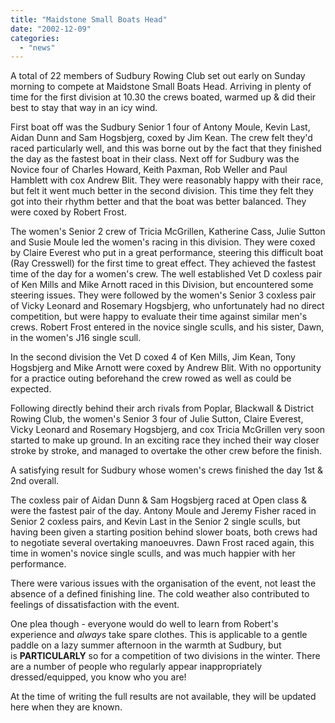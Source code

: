 ```yaml
---
title: "Maidstone Small Boats Head"
date: "2002-12-09"
categories:
  - "news"
---
```


A total of 22 members of Sudbury Rowing Club set out early on Sunday morning to compete at Maidstone Small Boats Head. Arriving in plenty of time for the first division at 10.30 the crews boated, warmed up & did their best to stay that way in an icy wind.

First boat off was the Sudbury Senior 1 four of Antony Moule, Kevin Last, Aidan Dunn and Sam Hogsbjerg, coxed by Jim Kean. The crew felt they'd raced particularly well, and this was borne out by the fact that they finished the day as the fastest boat in their class. Next off for Sudbury was the Novice four of Charles Howard, Keith Paxman, Rob Weller and Paul Hamblett with cox Andrew Blit. They were reasonably happy with their race, but felt it went much better in the second division. This time they felt they got into their rhythm better and that the boat was better balanced. They were coxed by Robert Frost.

The women's Senior 2 crew of Tricia McGrillen, Katherine Cass, Julie Sutton and Susie Moule led the women's racing in this division. They were coxed by Claire Everest who put in a great performance, steering this difficult boat (Ray Cresswell) for the first time to great effect. They achieved the fastest time of the day for a women's crew. The well established Vet D coxless pair of Ken Mills and Mike Arnott raced in this Division, but encountered some steering issues. They were followed by the women's Senior 3 coxless pair of Vicky Leonard and Rosemary Hogsbjerg, who unfortunately had no direct competition, but were happy to evaluate their time against similar men's crews. Robert Frost entered in the novice single sculls, and his sister, Dawn, in the women's J16 single scull.

In the second division the Vet D coxed 4 of Ken Mills, Jim Kean, Tony Hogsbjerg and Mike Arnott were coxed by Andrew Blit. With no opportunity for a practice outing beforehand the crew rowed as well as could be expected.

Following directly behind their arch rivals from Poplar, Blackwall & District Rowing Club, the women's Senior 3 four of Julie Sutton, Claire Everest, Vicky Leonard and Rosemary Hogsbjerg, and cox Tricia McGrillen very soon started to make up ground. In an exciting race they inched their way closer stroke by stroke, and managed to overtake the other crew before the finish.

A satisfying result for Sudbury whose women's crews finished the day 1st & 2nd overall.

The coxless pair of Aidan Dunn & Sam Hogsbjerg raced at Open class & were the fastest pair of the day. Antony Moule and Jeremy Fisher raced in Senior 2 coxless pairs, and Kevin Last in the Senior 2 single sculls, but having been given a starting position behind slower boats, both crews had to negotiate several overtaking manoeuvres. Dawn Frost raced again, this time in women's novice single sculls, and was much happier with her performance.

There were various issues with the organisation of the event, not least the absence of a defined finishing line. The cold weather also contributed to feelings of dissatisfaction with the event.

One plea though - everyone would do well to learn from Robert's experience and *always* take spare clothes. This is applicable to a gentle paddle on a lazy summer afternoon in the warmth at Sudbury, but is **PARTICULARLY** so for a competition of two divisions in the winter. There are a number of people who regularly appear inappropriately dressed/equipped, you know who you are!

At the time of writing the full results are not available, they will be updated here when they are known.
